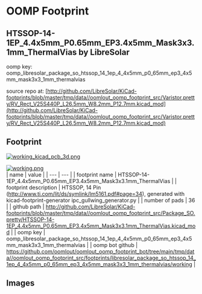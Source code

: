 # OOMP Footprint  
## HTSSOP-14-1EP_4.4x5mm_P0.65mm_EP3.4x5mm_Mask3x3.1mm_ThermalVias  by LibreSolar  
  
oomp key: oomp_libresolar_package_so_htssop_14_1ep_4_4x5mm_p0_65mm_ep3_4x5mm_mask3x3_1mm_thermalvias  
  
source repo at: [http://github.com/LibreSolar/KiCad-footprints/blob/master/tmp/data//oomlout_oomp_footprint_src/Varistor.pretty/RV_Rect_V25S440P_L26.5mm_W8.2mm_P12.7mm.kicad_mod](http://github.com/LibreSolar/KiCad-footprints/blob/master/tmp/data//oomlout_oomp_footprint_src/Varistor.pretty/RV_Rect_V25S440P_L26.5mm_W8.2mm_P12.7mm.kicad_mod)  
## Footprint  
  
[![working_kicad_pcb_3d.png](working_kicad_pcb_3d_600.png)](working_kicad_pcb_3d.png)  
  
[![working.png](working_600.png)](working.png)  
| name | value | 
| --- | --- | 
| footprint name | HTSSOP-14-1EP_4.4x5mm_P0.65mm_EP3.4x5mm_Mask3x3.1mm_ThermalVias | 
| footprint description | HTSSOP, 14 Pin (http://www.ti.com/lit/ds/symlink/lm5161.pdf#page=34), generated with kicad-footprint-generator ipc_gullwing_generator.py | 
| number of pads | 36 | 
| github path | http://github.com/LibreSolar/KiCad-footprints/blob/master/tmp/data//oomlout_oomp_footprint_src/Package_SO.pretty/HTSSOP-14-1EP_4.4x5mm_P0.65mm_EP3.4x5mm_Mask3x3.1mm_ThermalVias.kicad_mod | 
| oomp key | oomp_libresolar_package_so_htssop_14_1ep_4_4x5mm_p0_65mm_ep3_4x5mm_mask3x3_1mm_thermalvias | 
| oomp bot github | https://github.com/oomlout/oomlout_oomp_footprint_bot/tree/main/tmp/data//oomlout_oomp_footprint_src/footprints/libresolar_package_so_htssop_14_1ep_4_4x5mm_p0_65mm_ep3_4x5mm_mask3x3_1mm_thermalvias/working | 
## Images  
